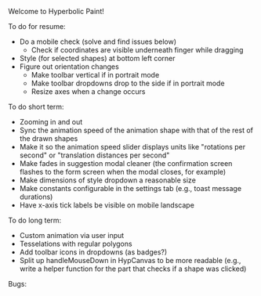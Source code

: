 Welcome to Hyperbolic Paint!

To do for resume:
- Do a mobile check (solve and find issues below)
  - Check if coordinates are visible underneath finger while dragging
- Style (for selected shapes) at bottom left corner
- Figure out orientation changes
  - Make toolbar vertical if in portrait mode
  - Make toolbar dropdowns drop to the side if in portrait mode
  - Resize axes when a change occurs

To do short term:
- Zooming in and out
- Sync the animation speed of the animation shape with that of the rest of the drawn shapes
- Make it so the animation speed slider displays units like "rotations per second" or "translation distances per second"
- Make fades in suggestion modal cleaner (the confirmation screen flashes to the form screen when the modal closes, for example)
- Make dimensions of style dropdown a reasonable size
- Make constants configurable in the settings tab (e.g., toast message durations)
- Have x-axis tick labels be visible on mobile landscape

To do long term:
- Custom animation via user input
- Tesselations with regular polygons
- Add toolbar icons in dropdowns (as badges?)
- Split up handleMouseDown in HypCanvas to be more readable (e.g., write a helper function for the part that checks if a shape was clicked)

Bugs: